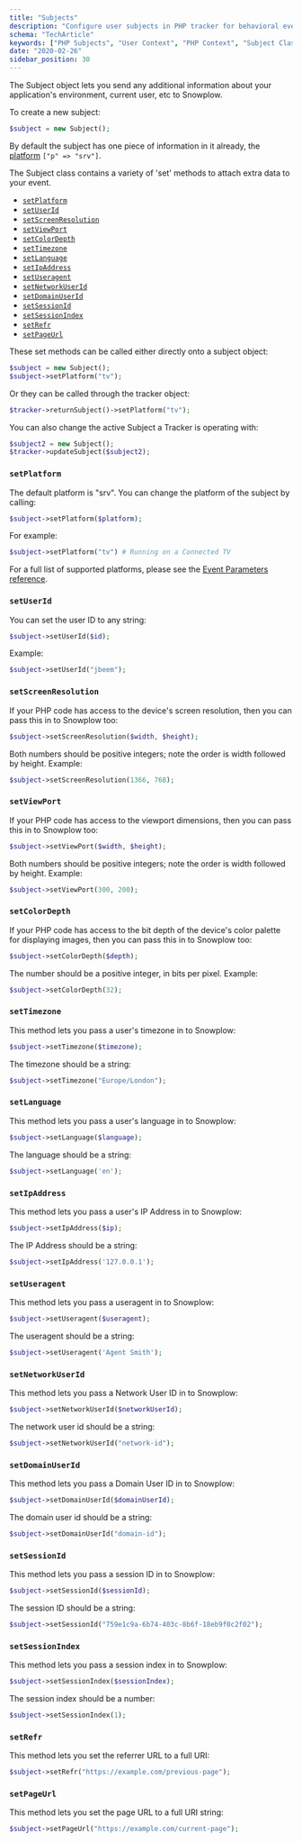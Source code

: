 ```yaml
---
title: "Subjects"
description: "Configure user subjects in PHP tracker for behavioral event context and identification."
schema: "TechArticle"
keywords: ["PHP Subjects", "User Context", "PHP Context", "Subject Class", "PHP Analytics", "User Data"]
date: "2020-02-26"
sidebar_position: 30
---
```


The Subject object lets you send any additional information about your application's environment, current user, etc to Snowplow.

To create a new subject:

```php
$subject = new Subject();
```

By default the subject has one piece of information in it already, the [platform](/docs/events/going-deeper/event-parameters/index.md#application-parameters) `["p" => "srv"]`.

The Subject class contains a variety of 'set' methods to attach extra data to your event.

- [`setPlatform`](#setplatform)
- [`setUserId`](#setuserid)
- [`setScreenResolution`](#setscreenresolution)
- [`setViewPort`](#setviewport)
- [`setColorDepth`](#setcolordepth)
- [`setTimezone`](#settimezone)
- [`setLanguage`](#setlanguage)
- [`setIpAddress`](#setipaddress)
- [`setUseragent`](#setuseragent)
- [`setNetworkUserId`](#setnetworkuserid)
- [`setDomainUserId`](#setdomainuserid)
- [`setSessionId`](#setsessionid)
- [`setSessionIndex`](#setsessionindex)
- [`setRefr`](#setrefr)
- [`setPageUrl`](#setpageurl)

These set methods can be called either directly onto a subject object:

```php
$subject = new Subject();
$subject->setPlatform("tv");
```

Or they can be called through the tracker object:

```php
$tracker->returnSubject()->setPlatform("tv");
```

You can also change the active Subject a Tracker is operating with:

```php
$subject2 = new Subject();
$tracker->updateSubject($subject2);
```

### `setPlatform`

The default platform is "srv". You can change the platform of the subject by calling:

```php
$subject->setPlatform($platform);
```

For example:

```php
$subject->setPlatform("tv") # Running on a Connected TV
```

For a full list of supported platforms, please see the [Event Parameters reference](/docs/events/going-deeper/event-parameters/index.md#application-parameters).

### `setUserId`

You can set the user ID to any string:

```php
$subject->setUserId($id);
```

Example:

```php
$subject->setUserId("jbeem");
```

### `setScreenResolution`

If your PHP code has access to the device's screen resolution, then you can pass this in to Snowplow too:

```php
$subject->setScreenResolution($width, $height);
```

Both numbers should be positive integers; note the order is width followed by height. Example:

```php
$subject->setScreenResolution(1366, 768);
```

### `setViewPort`

If your PHP code has access to the viewport dimensions, then you can pass this in to Snowplow too:

```php
$subject->setViewPort($width, $height);
```

Both numbers should be positive integers; note the order is width followed by height. Example:

```php
$subject->setViewPort(300, 200);
```

### `setColorDepth`

If your PHP code has access to the bit depth of the device's color palette for displaying images, then you can pass this in to Snowplow too:

```php
$subject->setColorDepth($depth);
```

The number should be a positive integer, in bits per pixel. Example:

```php
$subject->setColorDepth(32);
```

### `setTimezone`

This method lets you pass a user's timezone in to Snowplow:

```php
$subject->setTimezone($timezone);
```

The timezone should be a string:

```php
$subject->setTimezone("Europe/London");
```

### `setLanguage`

This method lets you pass a user's language in to Snowplow:

```php
$subject->setLanguage($language);
```

The language should be a string:

```php
$subject->setLanguage('en');
```

### `setIpAddress`

This method lets you pass a user's IP Address in to Snowplow:

```php
$subject->setIpAddress($ip);
```

The IP Address should be a string:

```php
$subject->setIpAddress('127.0.0.1');
```

### `setUseragent`

This method lets you pass a useragent in to Snowplow:

```php
$subject->setUseragent($useragent);
```

The useragent should be a string:

```php
$subject->setUseragent('Agent Smith');
```

### `setNetworkUserId`

This method lets you pass a Network User ID in to Snowplow:

```php
$subject->setNetworkUserId($networkUserId);
```

The network user id should be a string:

```php
$subject->setNetworkUserId("network-id");
```

### `setDomainUserId`

This method lets you pass a Domain User ID in to Snowplow:

```php
$subject->setDomainUserId($domainUserId);
```

The domain user id should be a string:

```php
$subject->setDomainUserId("domain-id");
```

### `setSessionId`

This method lets you pass a session ID in to Snowplow:

```php
$subject->setSessionId($sessionId);
```

The session ID should be a string:

```php
$subject->setSessionId("759e1c9a-6b74-403c-8b6f-18eb9f0c2f02");
```

### `setSessionIndex`

This method lets you pass a session index in to Snowplow:

```php
$subject->setSessionIndex($sessionIndex);
```

The session index should be a number:

```php
$subject->setSessionIndex(1);
```

### `setRefr`

This method lets you set the referrer URL to a full URI:

```php
$subject->setRefr("https://example.com/previous-page");
```

### `setPageUrl`

This method lets you set the page URL to a full URI string:

```php
$subject->setPageUrl("https://example.com/current-page");
```
